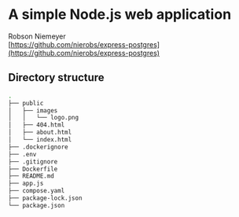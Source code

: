 # A simple Node.js web application

Robson Niemeyer  
[https://github.com/nierobs/express-postgres](https://github.com/nierobs/express-postgres)

## Directory structure

```bash
.
├── public
│   ├── images
│   │   └── logo.png
│   ├── 404.html
│   ├── about.html
│   └── index.html
├── .dockerignore
├── .env
├── .gitignore
├── Dockerfile
├── README.md
├── app.js
├── compose.yaml
├── package-lock.json
└── package.json
```
